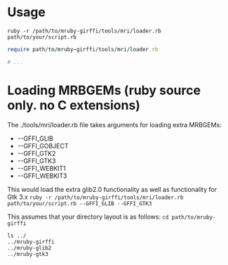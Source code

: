 Usage
===
`ruby -r /path/to/mruby-girffi/tools/mri/loader.rb path/to/your/script.rb`

```ruby
require path/to/mruby-girffi/tools/mri/loader.rb

# ...
```

Loading MRBGEMs (ruby source only. no C extensions)
===
The ./tools/mri/loader.rb file takes arguments for loading extra MRBGEMs:
* --GFFI_GLIB
* --GFFI_GOBJECT
* --GFFI_GTK2
* --GFFI_GTK3
* --GFFI_WEBKIT1
* --GFFI_WEBKIT3

This would load the extra glib2.0 functionality as well as functionality for Gtk 3.x
`ruby -r /path/to/mruby-girffi/tools/mri/loader.rb path/to/your/script.rb --GFFI_GLIB --GFFI_GTK3`

This assumes that your directory layout is as follows:
`cd path/to/mruby-girffi`
```
ls ../
../mruby-girffi
../mruby-glib2
../mruby-gtk3
```
